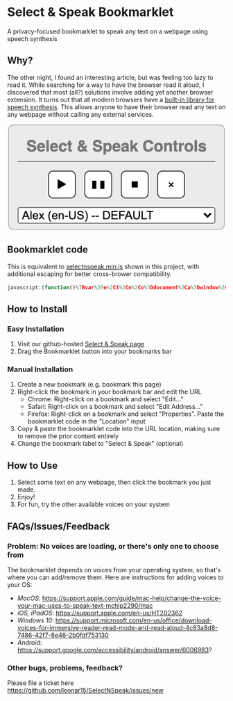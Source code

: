 # Select & Speak Bookmarklet
A privacy-focused bookmarklet to speak any text on a webpage using speech synthesis

## Why?
The other night, I found an interesting article, but was feeling too lazy to read it. While searching for a way to have the browser read it aloud, I discovered that most (all?) solutions involve adding yet another browser extension. It turns out that all modern browsers have a [built-in library for speech synthesis](https://developer.mozilla.org/en-US/docs/Web/API/SpeechSynthesis). This allows anyone to have their browser read any text on any webpage without calling any external services.

![Select & Speak Control Overlay](/images/selectnspeak_example.png)


## Bookmarklet code
This is equivalent to [selectnspeak.min.js](/src/selectnspeak.min.js) shown in this project, with additional escaping for better cross-brower compatibility.
```javascript
javascript:(function()%7Bvar%20e%2Ct%2Cn%2Co%3Ddocument%2Ca%3Dwindow%2Ci%3Do.getElementById(%22selectnspeak_bk_control%22)%2Cl%3D%5B%5D%2Cs%3D%22%22%2Cp%3Dnew%20SpeechSynthesisUtterance%2Cc%3Da.speechSynthesis%3Bfunction%20r()%7Bvar%20t%2Co%2Ci%3Ba.getSelection%3Fs%3Da.getSelection().toString()%3A(n%3Da.selection)%26%26%22Text%22%3D%3Dn.type%26%26(s%3Dn.createRange().htmlText)%2Cd()%2Cs.length%3F(p.text%3Ds%2Cp.voice%3D(t%3De.selectedOptions%2Co%3Dt%26%26t.length%3Fe.selectedOptions%5B0%5D.getAttribute(%22data-name%22)%3A%22%22%2Ci%3Dnull%2Cl.some(e%3D%3E(i%3De%2Ce.name%3D%3D%3Do))%2Ci)%2Cc.speak(p))%3Aalert(%22Select%20%26%20Speak%3A%20Please%20select%20some%20text%20before%20pressing%20play.%22)%7Dfunction%20d()%7Bc.cancel()%7Dfunction%20x(e%2Ct%2Cn)%7Bvar%20a%3Do.createElement(e)%3Breturn%20t%26%26t.forEach(e%3D%3E%7Ba.setAttribute(e%5B0%5D%2Ce%5B1%5D)%7D)%2Cn%26%26(a.style.cssText%3Dn)%2Ca%7Dfunction%20g(e%2Ct%2Cn)%7Bvar%20o%3Dx(%22button%22%2Cnull%2C%22margin%3A10px%205px%3Bvertical-align%3Amiddle%3Bheight%3A32px%3Bwidth%3A32px%3Bbackground-color%3Awhite%3Bcolor%3Ablack%3B%20border%3A1px%20solid%20%23333%3Bwhite-space%3Anowrap%3Bpadding%3A2px%3Bborder-radius%3A%206px%3B%22)%3Breturn%20o.innerHTML%3De%2Co.title%3Dt%2Co.onclick%3Dn%2Co%7Di%3Fe%3Di.getelementsByTagName(%22select%22)%5B0%5D%3A((i%3Dx(%22div%22%2C%5B%5B%22draggable%22%2C!0%5D%5D)).id%3D%22selectnspeak_bk_control%22%2Ci.style.cssText%3D%22font-family%3Asans-serif%3Bborder%3A1px%20solid%20%23bdbdbd%3Bpadding%3A%206px%2010px%3Bposition%3A%20fixed%3Btop%3A%2010px%3B%20left%3A%2010px%3Bbackground-color%3Argba(236%2C236%2C236%2C0.9)%3Bwidth%3A%20250px%3Btext-align%3A%20center%3Bz-index%3A9999999%3Bbox-shadow%3A%200px%200px%2017px%20-3px%20rgba(255%2C255%2C255%2C1)%3Bfont-size%3A16px%3Bbox-sizing%3Aborder-box%3Bborder-radius%3A%206px%3B%22%2Ci.innerHTML%3D'%3Cdiv%20style%3D%22font-size%3A18px%3Bfont-weight%3A600%3Bborder-bottom%3A1px%20solid%3Bpadding%3A%207px%200%3B%22%3ESelect%20%26amp%3B%20Speak%20Controls%3C%2Fdiv%3E'%2C(e%3Dx(%22select%22)).style.cssText%3D%22width%3A%20100%25%3B%22%2C(t%3Do.createElement(%22option%22)).disabled%3D!0%2Ct.textContent%3D%22Select%20a%20voice%3A%22%2Ce.append(t)%2Ce.onchange%3Dr%2Cl%3Dc.getVoices()%2CsetTimeout((function()%7B(l%3Dc.getVoices()).forEach(t%3D%3E%7Bvar%20n%3Dx(%22option%22%2C%5B%5B%22data-lang%22%2Ct.lang%5D%2C%5B%22data-name%22%2Ct.name%5D%5D)%3Bn.textContent%3Dt.name%2B%22%20(%22%2Bt.lang%2B%22)%22%2Ct.default%26%26(n.selected%3D!0%2Cn.textContent%2B%3D%22%20--%20DEFAULT%22)%2Ce.append(n)%7D)%7D)%2C30)%2Ci.append(g(%22%26%239654%3B%22%2C%22Speak%20current%20selection%22%2Cr)%2Cg(%22%26%2310074%3B%20%26%2310074%3B%22%2C%22Pause%2FUnpause%22%2C(function()%7Bc.speaking%26%26c.paused%3Fc.resume()%3Ac.pause()%7D))%2Cg(%22%26%239724%3B%22%2C%22Stop%20all%20playback%22%2Cd)%2Cg(%22%26times%3B%22%2C%22Stop%20playback%20%26%20Close%20controls%22%2C(function()%7Bd()%2Ci.parentNode.removeChild(i)%7D))%2Ce)%2Co.body.append(i))%2Cr()%7D)()%3B
```

## How to Install


### Easy Installation
1. Visit our github-hosted [Select & Speak page](https://leonar15.github.io/SelectNSpeak/)
2. Drag the Bookmarklet button into your bookmarks bar

### Manual Installation
1. Create a new bookmark (e.g. bookmark this page) 
2. Right-click the bookmark in your bookmark bar and edit the URL
    - Chrome: Right-click on a bookmark and select "Edit..."
    - Safari: Right-click on a bookmark and select "Edit Address..."
    - Firefox: Right-click on a bookmark and select "Properties". Paste the bookmarklet code in the "Location" input
3. Copy & paste the bookmarklet code into the URL location, making sure to remove the prior content entirely
4. Change the bookmark label to "Select & Speak" (optional)

## How to Use
1. Select some text on any webpage, then click the bookmark you just made.
2. Enjoy!
3. For fun, try the other available voices on your system


## FAQs/Issues/Feedback

### Problem: No voices are loading, or there's only one to choose from
The bookmarklet depends on voices from your operating system, so that's where you can add/remove them. Here are instructions for adding voices to your OS:
- _MacOS_: https://support.apple.com/guide/mac-help/change-the-voice-your-mac-uses-to-speak-text-mchlp2290/mac
- _iOS, iPadOS_: https://support.apple.com/en-us/HT202362
- _Windows 10_: https://support.microsoft.com/en-us/office/download-voices-for-immersive-reader-read-mode-and-read-aloud-4c83a8d8-7486-42f7-8e46-2b0fdf753130
- _Android_: https://support.google.com/accessibility/android/answer/6006983?

### Other bugs, problems, feedback?
Please file a ticket here https://github.com/leonar15/SelectNSpeak/issues/new
